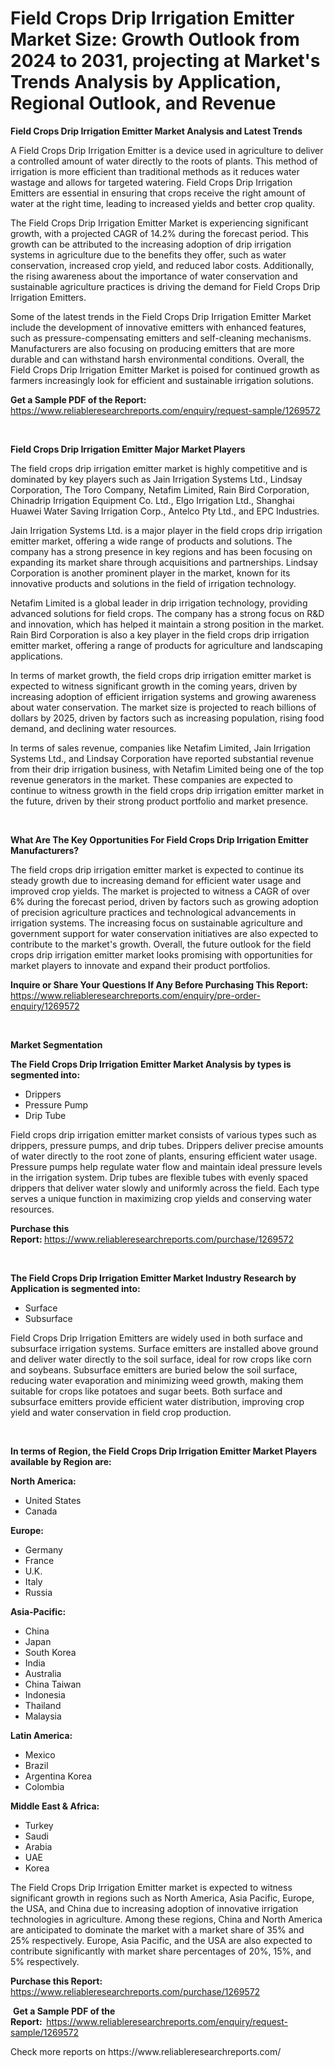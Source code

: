 <p><h1>Field Crops Drip Irrigation Emitter Market Size: Growth Outlook from 2024 to 2031, projecting at Market's Trends Analysis by Application, Regional Outlook, and Revenue</h1></p><p><strong>Field Crops Drip Irrigation Emitter Market Analysis and Latest Trends</strong></p>
<p><p>A Field Crops Drip Irrigation Emitter is a device used in agriculture to deliver a controlled amount of water directly to the roots of plants. This method of irrigation is more efficient than traditional methods as it reduces water wastage and allows for targeted watering. Field Crops Drip Irrigation Emitters are essential in ensuring that crops receive the right amount of water at the right time, leading to increased yields and better crop quality.</p><p>The Field Crops Drip Irrigation Emitter Market is experiencing significant growth, with a projected CAGR of 14.2% during the forecast period. This growth can be attributed to the increasing adoption of drip irrigation systems in agriculture due to the benefits they offer, such as water conservation, increased crop yield, and reduced labor costs. Additionally, the rising awareness about the importance of water conservation and sustainable agriculture practices is driving the demand for Field Crops Drip Irrigation Emitters.</p><p>Some of the latest trends in the Field Crops Drip Irrigation Emitter Market include the development of innovative emitters with enhanced features, such as pressure-compensating emitters and self-cleaning mechanisms. Manufacturers are also focusing on producing emitters that are more durable and can withstand harsh environmental conditions. Overall, the Field Crops Drip Irrigation Emitter Market is poised for continued growth as farmers increasingly look for efficient and sustainable irrigation solutions.</p></p>
<p><strong>Get a Sample PDF of the Report:&nbsp;</strong> <a href="https://www.reliableresearchreports.com/enquiry/request-sample/1269572">https://www.reliableresearchreports.com/enquiry/request-sample/1269572</a></p>
<p>&nbsp;</p>
<p><strong>Field Crops Drip Irrigation Emitter Major Market Players</strong></p>
<p><p>The field crops drip irrigation emitter market is highly competitive and is dominated by key players such as Jain Irrigation Systems Ltd., Lindsay Corporation, The Toro Company, Netafim Limited, Rain Bird Corporation, Chinadrip Irrigation Equipment Co. Ltd., Elgo Irrigation Ltd., Shanghai Huawei Water Saving Irrigation Corp., Antelco Pty Ltd., and EPC Industries. </p><p>Jain Irrigation Systems Ltd. is a major player in the field crops drip irrigation emitter market, offering a wide range of products and solutions. The company has a strong presence in key regions and has been focusing on expanding its market share through acquisitions and partnerships. Lindsay Corporation is another prominent player in the market, known for its innovative products and solutions in the field of irrigation technology.</p><p>Netafim Limited is a global leader in drip irrigation technology, providing advanced solutions for field crops. The company has a strong focus on R&D and innovation, which has helped it maintain a strong position in the market. Rain Bird Corporation is also a key player in the field crops drip irrigation emitter market, offering a range of products for agriculture and landscaping applications.</p><p>In terms of market growth, the field crops drip irrigation emitter market is expected to witness significant growth in the coming years, driven by increasing adoption of efficient irrigation systems and growing awareness about water conservation. The market size is projected to reach billions of dollars by 2025, driven by factors such as increasing population, rising food demand, and declining water resources.</p><p>In terms of sales revenue, companies like Netafim Limited, Jain Irrigation Systems Ltd., and Lindsay Corporation have reported substantial revenue from their drip irrigation business, with Netafim Limited being one of the top revenue generators in the market. These companies are expected to continue to witness growth in the field crops drip irrigation emitter market in the future, driven by their strong product portfolio and market presence.</p></p>
<p>&nbsp;</p>
<p><strong>What Are The Key Opportunities For Field Crops Drip Irrigation Emitter Manufacturers?</strong></p>
<p><p>The field crops drip irrigation emitter market is expected to continue its steady growth due to increasing demand for efficient water usage and improved crop yields. The market is projected to witness a CAGR of over 6% during the forecast period, driven by factors such as growing adoption of precision agriculture practices and technological advancements in irrigation systems. The increasing focus on sustainable agriculture and government support for water conservation initiatives are also expected to contribute to the market's growth. Overall, the future outlook for the field crops drip irrigation emitter market looks promising with opportunities for market players to innovate and expand their product portfolios.</p></p>
<p><strong>Inquire or Share Your Questions If Any Before Purchasing This Report:</strong> <a href="https://www.reliableresearchreports.com/enquiry/pre-order-enquiry/1269572">https://www.reliableresearchreports.com/enquiry/pre-order-enquiry/1269572</a></p>
<p>&nbsp;</p>
<p><strong>Market Segmentation</strong></p>
<p><strong>The Field Crops Drip Irrigation Emitter Market Analysis by types is segmented into:</strong></p>
<p><ul><li>Drippers</li><li>Pressure Pump</li><li>Drip Tube</li></ul></p>
<p><p>Field crops drip irrigation emitter market consists of various types such as drippers, pressure pumps, and drip tubes. Drippers deliver precise amounts of water directly to the root zone of plants, ensuring efficient water usage. Pressure pumps help regulate water flow and maintain ideal pressure levels in the irrigation system. Drip tubes are flexible tubes with evenly spaced drippers that deliver water slowly and uniformly across the field. Each type serves a unique function in maximizing crop yields and conserving water resources.</p></p>
<p><strong>Purchase this Report:&nbsp;</strong><a href="https://www.reliableresearchreports.com/purchase/1269572">https://www.reliableresearchreports.com/purchase/1269572</a></p>
<p>&nbsp;</p>
<p><strong>The Field Crops Drip Irrigation Emitter Market Industry Research by Application is segmented into:</strong></p>
<p><ul><li>Surface</li><li>Subsurface</li></ul></p>
<p><p>Field Crops Drip Irrigation Emitters are widely used in both surface and subsurface irrigation systems. Surface emitters are installed above ground and deliver water directly to the soil surface, ideal for row crops like corn and soybeans. Subsurface emitters are buried below the soil surface, reducing water evaporation and minimizing weed growth, making them suitable for crops like potatoes and sugar beets. Both surface and subsurface emitters provide efficient water distribution, improving crop yield and water conservation in field crop production.</p></p>
<p>&nbsp;</p>
<p><strong>In terms of Region, the Field Crops Drip Irrigation Emitter Market Players available by Region are:</strong></p>
<p>
    <p> <strong> North America: </strong>
        <ul>
            <li>United States</li>
            <li>Canada</li>
        </ul>
        </p> 
    <p> <strong> Europe: </strong>
        <ul>
            <li>Germany</li>
            <li>France</li>
            <li>U.K.</li>
            <li>Italy</li>
            <li>Russia</li>
        </ul>
        </p> 
    <p> <strong> Asia-Pacific: </strong>
        <ul>
            <li>China</li>
            <li>Japan</li>
            <li>South Korea</li>
            <li>India</li>
            <li>Australia</li>
            <li>China Taiwan</li>
            <li>Indonesia</li>
            <li>Thailand</li>
            <li>Malaysia</li>
        </ul>
        </p> 
    <p> <strong> Latin America: </strong>
        <ul>
            <li>Mexico</li>
            <li>Brazil</li>
            <li>Argentina Korea</li>
            <li>Colombia</li>
        </ul>
        </p> 
    <p> <strong> Middle East & Africa: </strong>
        <ul>
            <li>Turkey</li>
            <li>Saudi</li>
            <li>Arabia</li>
            <li>UAE</li>
            <li>Korea</li>
        </ul>
    </p>
    </p>
<p><p>The Field Crops Drip Irrigation Emitter market is expected to witness significant growth in regions such as North America, Asia Pacific, Europe, the USA, and China due to increasing adoption of innovative irrigation technologies in agriculture. Among these regions, China and North America are anticipated to dominate the market with a market share of 35% and 25% respectively. Europe, Asia Pacific, and the USA are also expected to contribute significantly with market share percentages of 20%, 15%, and 5% respectively.</p></p>
<p><strong>Purchase this Report: </strong><a href="https://www.reliableresearchreports.com/purchase/1269572">https://www.reliableresearchreports.com/purchase/1269572</a></p>
<p>&nbsp;<strong>Get a Sample PDF of the Report:&nbsp;&nbsp;</strong><a href="https://www.reliableresearchreports.com/enquiry/request-sample/1269572">https://www.reliableresearchreports.com/enquiry/request-sample/1269572</a></p>
<p><strong></strong></p>
<p>Check more reports on https://www.reliableresearchreports.com/</p>
